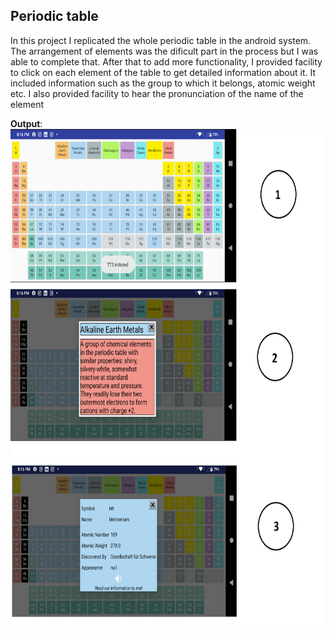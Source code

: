 <h2> Periodic table </h2>

<p>
In this project I replicated the whole periodic table in the android system. The arrangement of elements was the
              dificult part in the process but I was able to complete that. After that to add more functionality, I provided facility to click on each element 
              of the table to get detailed information about it. It included information such as the group to which it belongs, atomic weight etc. I also 
          	  provided facility to hear the pronunciation of the name of the element
</p>

<strong>Output</strong>: 
<br>
<img src="https://github.com/yushendye/yushendye.github.io/blob/main/assets/img/periodic_op.png" class="img-bg" alt="" height="800">
